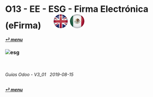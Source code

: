 # O13 - EE - ESG - Firma Electrónica (eFirma) &nbsp;&nbsp;&nbsp;&nbsp; [![en-uk](/doc/img/flg/en-uk-flg-btn-sml.png)](/en-uk/o13/ee/esg/en-uk-o13-ee-esg-esignature-guides.md) [ ![es-mx](/doc/img/flg/es-mx-flg-btn-sml.png)](/es-mx/o13/ee/esg/es-mx-o13-ee-esg-esignature-guides.md)
#### [_&#x23CE; menu_](/es-mx/o13/ee/es-mx-o13-ee-guides-menu.md "Regresar al menú de EE")  
### ![esg](/doc/img/acc/big/esg.png) 
[ⱽ¹²³⁴⁵⁶⁷⁸⁹⁰⁻]: # (ⱽ¹²³⁴⁵⁶⁷⁸⁹⁰⁻)

<br>

###### Guías Odoo - V3_01 &nbsp; 2019-08-15  
**[_&#x23CE; menu_](/es-mx/o13/ee/es-mx-o13-ee-guides-menu.md)**  
